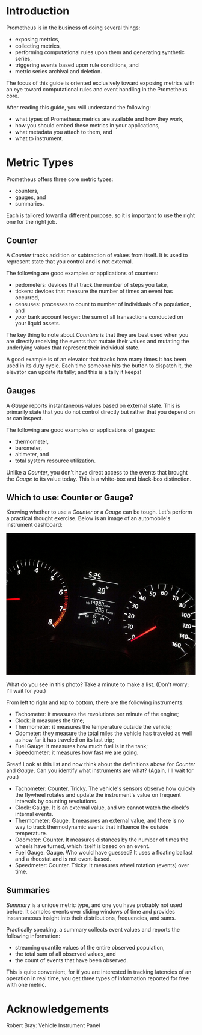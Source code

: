 # Introduction

Prometheus is in the business of doing several things:

  * exposing metrics,
  * collecting metrics,
  * performing computational rules upon them and generating synthetic series,
  * triggering events based upon rule conditions, and
  * metric series archival and deletion.

The focus of this guide is oriented exclusively toward exposing metrics with
an eye toward computational rules and event handling in the Prometheus core.

After reading this guide, you will understand the following:

  * what types of Prometheus metrics are available and how they work,
  * how you should embed these metrics in your applications,
  * what metadata you attach to them, and
  * what to instrument.

# Metric Types

Prometheus offers three core metric types:

  * counters,
  * gauges, and
  * summaries.

Each is tailored toward a different purpose, so it is important to use the
right one for the right job.

## Counter

A _Counter_ tracks addition or subtraction of values from itself.  It is used
to represent state that you control and is not external.

The following are good examples or applications of counters:

  * pedometers: devices that track the number of steps you take,
  * tickers: devices that measure the number of times an event has occurred,
  * censuses: processes to count to number of individuals of a population, and
  * _your_ bank account ledger: the sum of all transactions conducted on your
    liquid assets.

The key thing to note about _Counters_ is that they are best used when you are
directly receiving the events that mutate their values and mutating the
underlying values that represent their individual state.

A good example is of an elevator that tracks how many times it has been used in
its duty cycle.  Each time someone hits the button to dispatch it, the elevator
can update its tally; and this is a tally it keeps!

## Gauges

A _Gauge_ reports instantaneous values based on external state.  This is
primarily state that you do not control directly but rather that you depend on
or can inspect.

The following are good examples or applications of gauges:

  * thermometer,
  * barometer,
  * altimeter, and
  * total system resource utilization.

Unlike a _Counter_, you don't have direct access to the events that brought the
_Gauge_ to its value today.  This is a white-box and black-box distinction.

## Which to use: Counter or Gauge?
Knowing whether to use a _Counter_ or a _Gauge_ can be tough.  Let's perform a
practical thought exercise.  Below is an image of an automobile's instrument
dashboard:

![Vehicle Instrument Console](dashboard.jpg "Vehicle Instrument Console")

What do you see in this photo?  Take a minute to make a list.  (Don't worry;
I'll wait for you.)

From left to right and top to bottom, there are the following instruments:

  * Tachometer: it measures the revolutions per minute of the engine;
  * Clock: it measures the time;
  * Thermometer: it measures the temperature outside the vehicle;
  * Odometer: they measure the total miles the vehicle has traveled as well as
    how far it has traveled on its last trip;
  * Fuel Gauge: it measures how much fuel is in the tank;
  * Speedometer: it measures how fast we are going.

Great!  Look at this list and now think about the definitions above for
_Counter_ and _Gauge_.  Can you identify what instruments are what?  (Again,
I'll wait for you.)

  * Tachometer: Counter.  Tricky.  The vehicle's sensors observe how quickly
    the flywheel rotates and update the instrument's value on frequent
    intervals by counting revolutions.
  * Clock: Gauge.  It is an external value, and we cannot watch the clock's
    internal events.
  * Thermometer: Gauge.  It measures an external value, and there is no way to
    track thermodynamic events that influence the outside temperature.
  * Odometer: Counter.  It measures distances by the number of times the
    wheels have turned, which itself is based on an event.
  * Fuel Gauge: Gauge.  Who would have guessed?  It uses a floating ballast and
    a rheostat and is not event-based.
  * Speedmeter: Counter.  Tricky.  It measures wheel rotation (events) over
    time.

## Summaries

_Summary_ is a unique metric type, and one you have probably not used before.
It samples events over sliding windows of time and provides instantaneous
insight into their distributions, frequencies, and sums.

Practically speaking, a summary collects event values and reports the
following information:

  * streaming quantile values of the entire observed population,
  * the total sum of all observed values, and
  * the count of events that have been observed.

This is quite convenient, for if you are interested in tracking latencies of an
operation in real time, you get three types of information reported for free
with one metric.

# Acknowledgements
Robert Bray: Vehicle Instrument Panel
